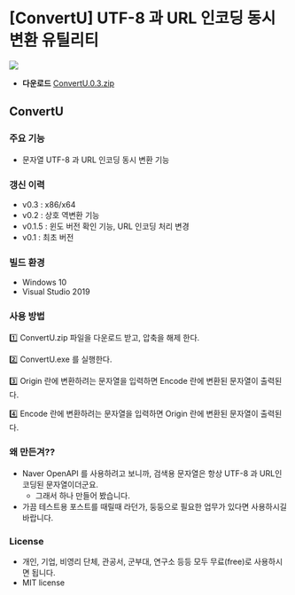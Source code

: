 # [ConvertU] UTF-8 과 URL 인코딩 동시 변환 유틸리티

![](https://gist.github.com/j2doll/419bb9f5d2e427478fcad72af15de784/raw/ee6f733db64c8ae374f36b1a4b91b0e45ce31950/convertu-shot.jpg)

- **다운로드** [ConvertU.0.3.zip](https://gist.github.com/j2doll/419bb9f5d2e427478fcad72af15de784/raw/0a49f335b537557908e109429a4f9a0b68e750d6/ConvertU.0.3.zip)

## ConvertU

### 주요 기능 
- 문자열 UTF-8 과 URL 인코딩 동시 변환 기능

### 갱신 이력
- v0.3 : x86/x64 
- v0.2 : 상호 역변환 기능
- v0.1.5 : 윈도 버전 확인 기능, URL 인코딩 처리 변경 
- v0.1 : 최초 버전

### 빌드 환경 
- Windows 10 
- Visual Studio 2019

### 사용 방법

:one: ConvertU.zip 파일을 다운로드 받고, 압축을 해제 한다.

:two: ConvertU.exe 를 실행한다.

:three: Origin 란에 변환하려는 문자열을 입력하면 Encode 란에 변환된 문자열이 출력된다.

:four: Encode 란에 변환하려는 문자열을 입력하면 Origin 란에 변환된 문자열이 출력된다.

### 왜 만든겨??
- Naver OpenAPI 를 사용하려고 보니까, 검색용 문자열은 항상 UTF-8 과 URL인코딩된 문자열이더군요.
  - 그래서 하나 만들어 봤습니다.
- 가끔 테스트용 포스트를 때릴때 라던가, 둥둥으로 필요한 업무가 있다면 사용하시길 바랍니다.

### License
- 개인, 기업, 비영리 단체, 관공서, 군부대, 연구소 등등 모두 무료(free)로 사용하시면 됩니다.
- MIT license
